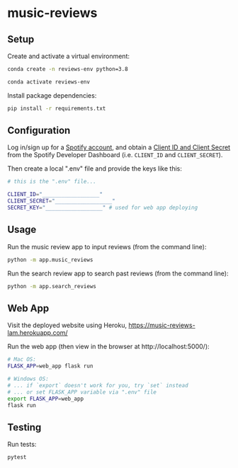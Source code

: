 # music-reviews

## Setup


Create and activate a virtual environment:

```sh
conda create -n reviews-env python=3.8

conda activate reviews-env
```

Install package dependencies:

```sh
pip install -r requirements.txt
```

## Configuration


Log in/sign up for a [Spotify account](https://accounts.spotify.com/en/login), and obtain a [Client ID and Client Secret](https://developer.spotify.com/) from the Spotify Developer Dashboard (i.e. `CLIENT_ID` and `CLIENT_SECRET`).

Then create a local ".env" file and provide the keys like this:

```sh
# this is the ".env" file...

CLIENT_ID="__________________"
CLIENT_SECRET="__________________"
SECRET_KEY="__________________" # used for web app deploying


```

## Usage

Run the music review app to input reviews (from the command line):

```sh
python -m app.music_reviews
```

Run the search review app to search past reviews (from the command line):
```sh
python -m app.search_reviews
```

## Web App

Visit the deployed website using Heroku, https://music-reviews-lam.herokuapp.com/

Run the web app (then view in the browser at http://localhost:5000/):

```sh
# Mac OS:
FLASK_APP=web_app flask run

# Windows OS:
# ... if `export` doesn't work for you, try `set` instead
# ... or set FLASK_APP variable via ".env" file
export FLASK_APP=web_app
flask run
```

## Testing

Run tests:

```sh
pytest
```

